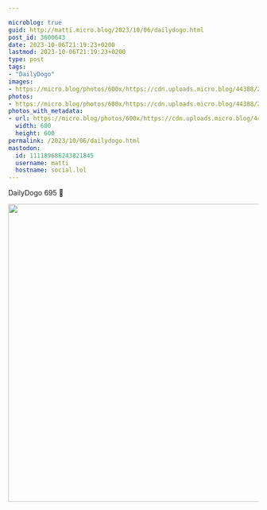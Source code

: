 ```yaml
---

microblog: true
guid: http://matti.micro.blog/2023/10/06/dailydogo.html
post_id: 3600643
date: 2023-10-06T21:19:23+0200
lastmod: 2023-10-06T21:19:23+0200
type: post
tags:
- "DailyDogo"
images:
- https://micro.blog/photos/600x/https://cdn.uploads.micro.blog/44388/2023/507468d93fb74d2d881388be5003affb.jpg
photos:
- https://micro.blog/photos/600x/https://cdn.uploads.micro.blog/44388/2023/507468d93fb74d2d881388be5003affb.jpg
photos_with_metadata:
- url: https://micro.blog/photos/600x/https://cdn.uploads.micro.blog/44388/2023/507468d93fb74d2d881388be5003affb.jpg
  width: 600
  height: 600
permalink: /2023/10/06/dailydogo.html
mastodon:
  id: 111189686243821845
  username: matti
  hostname: social.lol
---
```

DailyDogo 695 🐶

<img src="/media/uploads/2023/507468d93fb74d2d881388be5003affb.jpg" width="600" height="600" alt="" />

